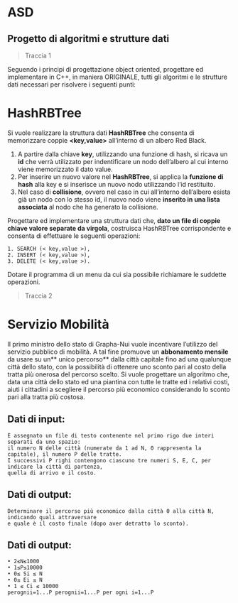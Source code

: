 # ASD
## Progetto di algoritmi e strutture dati
> Traccia 1

Seguendo i principi di progettazione object oriented, progettare ed implementare in C++, in maniera ORIGINALE, tutti gli algoritmi e le strutture dati necessari per risolvere i seguenti punti:

# HashRBTree

Si vuole realizzare la struttura dati **HashRBTree** che consenta di memorizzare coppie **<key,value>** all’interno di un albero Red Black.
1. A partire dalla chiave **key**, utilizzando una funzione di hash, si ricava un **id** che verrà utilizzato per indentificare un nodo dell’albero al cui interno viene memorizzato il dato value.
2. Per inserire un nuovo valore nel **HashRBTree**, si applica la **funzione di hash** alla key e si inserisce un nuovo nodo utilizzando l’id restituito.
3. Nel caso di **collisione**, ovvero nel caso in cui all’interno dell’albero esista già un nodo con lo stesso id, il nuovo nodo viene **inserito in una lista associata** al nodo che ha generato la collisione.

Progettare ed implementare una struttura dati che, **dato un file di coppie chiave valore separate da virgola**, costruisca HashRBTree corrispondente e consenta di effettuare le seguenti operazioni:

```
1. SEARCH (< key,value >),
2. INSERT (< key,value >), 
3. DELETE (< key,value >).
```

Dotare il programma di un menu da cui sia possibile richiamare le suddette operazioni.

> Traccia 2

# Servizio Mobilità

Il primo ministro dello stato di Grapha-Nui vuole incentivare l’utilizzo del servizio pubblico di mobilità. A tal fine promuove un **abbonamento mensile** da usare su un** unico percorso** dalla città capitale fino ad una qualunque città dello stato, con la possibilità di ottenere uno sconto pari al costo della tratta più onerosa del percorso scelto. Si vuole progettare un algoritmo che, data una città dello stato ed una piantina con tutte le tratte ed i relativi costi, aiuti i cittadini a scegliere il percorso più economico considerando lo sconto pari alla tratta più costosa.

## Dati di input:

```
È assegnato un file di testo contenente nel primo rigo due interi separati da uno spazio: 
il numero N delle città (numerate da 1 ad N, 0 rappresenta la capitale), il numero P delle tratte.
I successivi P righi contengono ciascuno tre numeri S, E, C, per indicare la città di partenza,
quella di arrivo e il costo.
```

## Dati di output:

```
Determinare il percorso più economico dalla città 0 alla città N, indicando quali attraversare 
e quale è il costo finale (dopo aver detratto lo sconto).
```
## Dati di output:


```
• 2≤N≤1000
• 1≤P≤10000
• 0≤ Si ≤ N
• 0≤ Ei ≤ N
• 1 ≤ Ci ≤ 10000
perognii=1...P perognii=1...P per ogni i=1...P
```
